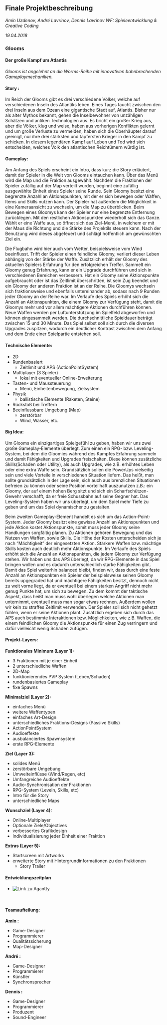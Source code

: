 ## Finale Projektbeschreibung

_Amin Uzdenov, André Lavrinov, Dennis Lavrinov
WF: Spieleentwicklung & Creative Coding_

_19.04.2018_
&nbsp;

### Glooms

#### Der große Kampf um Atlantis

_Glooms ist angelehnt an die Worms-Reihe mit innovativen bahnbrechenden
Gameplaymechaniken._
&nbsp;

#### Story​ :
Im Reich der Glooms gibt es drei verschiedene Völker, welche auf verschiedenen
Inseln des Atlantiks leben. Eines Tages taucht zwischen den drei Inseln aus dem
Ozean eine gigantische Stadt auf, Atlantis. Bisher nur als alter Mythos bekannt,
gehen die Inselbewohner von unzähligen Schätzen und antiken Technologien aus.
Es bricht ein großer Krieg aus, aber die Völker, klug und weise, haben aus
vorherigen Konflikten gelernt und um große Verluste zu vermeiden, haben sich die
Oberhäupter darauf geeinigt, nur ihre drei stärksten und tapfersten Krieger in den
Kampf zu schicken. In diesem legendären Kampf auf Leben und Tod wird sich
entscheiden, welches Volk den atlantischen Reichtümern würdig ist.
&nbsp;

#### Gameplay:
Am Anfang des Spiels erscheint ein Intro, dass kurz die Story erläutert, damit der
Spieler in die Welt von Glooms eintauchen kann. Über das Menü wird die Map und
die Fraktion ausgewählt. Nachdem die Fraktionen der Spieler zufällig auf der Map
verteilt wurden, beginnt eine zufällig ausgewählte Einheit eines Spieler seine Runde.
Sein Gloomy besitzt eine begrenzte Anzahl an Aktionspunkten, mit der er sich
bewegen oder Waffen, Items und Skills nutzen kann. Der Spieler hat außerdem die
Möglichkeit in eine Kameraansicht zu wechseln, um die Map zu überblicken. Beim
Bewegen eines Gloomys kann der Spieler nur eine begrenzte Entfernung
zurücklegen. Mit den restlichen Aktionspunkten wiederholt sich das Ganze. Wählt er
eine Waffe aus, so öffnet sich das Ziel-Menü, in welchem er mit der Maus die
Richtung und die Stärke des Projektils steuern kann. Nach der Benutzung wird
dieses abgefeuert und schlägt hoffentlich am gewünschten Ziel ein.



Die Flugbahn wird hier auch vom Wetter, beispielsweise vom Wind beeinflusst.
Trifft der Spieler einen feindliche Gloomy, verliert dieser Leben abhängig von der
Stärke der Waffe. Zusätzlich erhält der Gloomy des aktuellen Spielers Erfahrung für
den erfolgreichen Treffer. Sammelt ein Gloomy genug Erfahrung, kann er ein
Upgrade durchführen und sich in verschiedenen Bereichen verbessern. Hat ein
Gloomy seine Aktionspunkte aufgebraucht oder ist das Zeitlimit überschritten, ist
sein Zug beendet und ein Gloomy der anderen Fraktion ist an der Reihe. 
Die Gloomys wechseln sich fraktionsweise und ebenfalls untereinander ab, sodass nach
9 Runden jeder Gloomy an der Reihe war. Im Verlaufe des Spiels erhöht sich die
Anzahl an Aktionspunkten, die einem Gloomy zur Verfügung steht, damit die
Gloomys mehr und vor allem mächtigere Aktionen durchführen können. Neue
Waffen werden per Luftunterstützung im Spielfeld abgeworfen und können
eingesammelt werden. Die durchschnittliche Spieldauer beträgt zwischen 15 und 30
Minute. Das Spiel selbst soll sich durch die diversen Upgrades zuspitzen, wodurch
ein deutlicher Kontrast zwischen dem Anfang und dem Ende einer Spielpartie
entstehen soll.
&nbsp;

#### Technische Elemente:

* 2D
* Rundenbasiert
  * Zeitlimit und APS (ActionPointSystem)
* Multiplayer (3 Spieler)
  * lokal mit eventueller Online-Erweiterung
* Tasten- und Maussteuerung
  * Menü, Einheitenbewegung, Zielsystem
* Physik
  * ballistische Elemente (Raketen, Steine)
* Rückstoß bei Treffern
* Beeinflussbare Umgebung (Map)
  * zerstörbar
  * Wind, Wasser, etc.
&nbsp;


#### Big Idea:

Um Glooms ein einzigartiges Spielgefühl zu geben, haben wir uns zwei große
Gameplay-Elemente überlegt. Zum einen ein RPG- bzw. Leveling-System, bei dem
die Gloomies während des Kampfes Erfahrung sammeln und damit Fähigkeiten und
Upgrades freischalten. Diese können zusätzliche Skills(Schaden oder Utility), als
auch Upgrades, wie z.B. erhöhtes Leben oder eine extra Waffe sein. Grundsätzlich
sollen die PowerUps vielseitig sein und viele Vorteile in verschiedenen Situation
liefern. Das heißt, man sollte grundsätzlich in der Lage sein, sich auch aus
brenzlichen Situationen befreien zu können oder seine Position vorteilhaft
auszunutzen z.B.: ein Gloomy, der auf einem hohen Berg sitzt und sich ein
Scharfschützen-Gewehr verschafft, da er freie Schussbahn auf seine Gegner hat.
Das Leveling-System haben wir uns überlegt, um dem Spiel mehr Tiefe zu geben
und um das Spiel dynamischer zu gestalten.



Beim zweiten Gameplay-Element handelt es sich um das Action-Point-System.
Jeder Gloomy besitzt eine gewisse Anzahl an Aktionspunkten und jede Aktion
kostet Aktionspunkte, somit muss jeder Gloomy seine Handlungen sorgfältig planen.
Zu Aktionen gehören Bewegung und das Nutzen von Waffen, sowie Skills. Die
Höhe der Kosten unterscheiden sich je nach “Mächtigkeit” der eingesetzten Aktion.
Stärkere Waffen bzw. mächtige Skills kosten auch deutlich mehr Aktionspunkte.
Im Verlaufe des Spiels erhöht sich die Anzahl an Aktionspunkten, die jedem Gloomy
zur Verfügung stehen. Wir haben uns das APS überlegt, da wir RPG-Elemente in
das Spiel bringen wollen und es dadurch unterschiedlich starke Fähigkeiten gibt.
Damit das Spiel weiterhin balanced bleibt, finden wir, dass durch eine feste Anzahl
an Aktionspunkten ein Spieler der beispielsweise seinen Gloomy bereits upgegraded
hat und mächtigere Fähigkeiten besitzt, dennoch nicht zu weit vorne liegt, da er
eventuell bei einem starken Angriff nicht mehr genug Punkte hat, um sich zu
bewegen. Zu dem kommt der taktische Aspekt, dass heißt man muss wohl
überlegen welche Aktionen man unternimmt, eventuell muss man sogar etwas
rechnen. Außerdem wollen wir kein zu straffes Zeitlimit verwenden. Der Spieler soll
sich nicht gehetzt fühlen, wenn er seine Aktionen plant. Zusätzlich ergeben sich
durch das APS auch bestimmte Interaktionen bzw. Möglichkeiten, wie z.B. Waffen,
die einem feindlichen Gloomy die Aktionspunkte für einen Zug verringern und dafür
vielleicht wenig Schaden zufügen.
&nbsp;

#### Projekt-Layers:

**Funktionales Minimum (Layer 1):**
* 3 Fraktionen mit je einer Einheit
* 2 unterschiedliche Waffen
* 2D-Map
* funktionierendes PVP System (Leben/Schaden)
* rundenbasiertes Gameplay
* fixe Spawns

**Minimalziel (Layer 2):**
* einfaches Menü
* weitere Waffentypen
* einfaches Art-Design
* unterschiedliches Fraktions-Designs (Passive Skills)
* ActionPointSystem
* Audioeffekte
* ausbalanciertes Spawnsystem
* erste RPG-Elemente

**Ziel (Layer 3):**
* solides Menü
* zerstörbare Umgebung
* Umwelteinflüsse (Wind/Regen, etc)
* Umfangreiche Audioeffekte
* Audio-Synchronisation der Fraktionen
* RPG-System (Leveln, Skills, etc)
* Intro für die Story
* unterschiedliche Maps

**Wunschziel (Layer 4):**
* Online-Multiplayer
* Optionale Ziele/Objectives
* verbessertes Grafikdesign
* Individualisierung jeder Einheit einer Fraktion

**Extras (Layer 5):**
* Startscreen mit Artworks
* erweiterte Story mit Hintergrundinformationen zu den Fraktionen
  * Story Trailer
&nbsp;

####  Entwicklungszeitplan
* ![Link zu Agantty](https://app.agantty.com/sharing/8d5aa254c7f989a3175797d66d6447ed)

&nbsp;

#### Teamaufteilung:

**Amin​ :**
* Game-Designer
* Programmierer
* Qualitätssicherung
* Map-Designer

**André​ :**
* Game-Designer
* Programmierer
* Künstler
* Synchronsprecher

**Dennis​ :**
* Game-Designer
* Programmierer
* Produzent
* Sound-Engineer